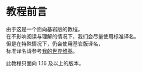 # 教程前言

由于这是一个面向基岩版的教程，</br>
在不影响阅读与理解的情况下，我们会尽量使用标准译名。</br>
但是在特殊情况下，仍会使用基岩版译名，</br>
标准译名请参考[我的世界维基](https://wiki.biligame.com/mc/Minecraft_WIKI:译名标准化)。

此教程只面向 1.16 及以上的版本。
